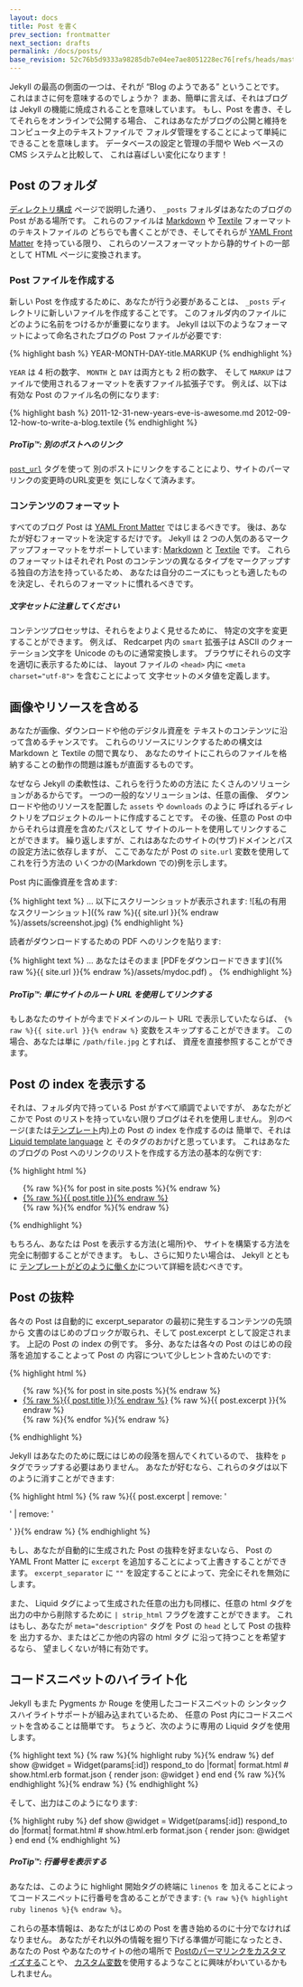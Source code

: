 ```yaml
---
layout: docs
title: Post を書く
prev_section: frontmatter
next_section: drafts
permalink: /docs/posts/
base_revision: 52c76b5d9333a98285db7e04ee7ae8051228ec76[refs/heads/master]
---
```


<!--original
---
layout: docs
title: Writing posts
prev_section: frontmatter
next_section: drafts
permalink: /docs/posts/
---
-->

Jekyll の最高の側面の一つは、それが “Blog のようである” ということです。
これはまさに何を意味するのでしょうか？
まあ、簡単に言えば、それはブログは Jekyll の機能に焼成されることを意味しています。
もし、Post を書き、そしてそれらをオンラインで公開する場合、
これはあなたがブログの公開と維持をコンピュータ上のテキストファイルで
フォルダ管理をすることによって単純にできることを意味します。
データベースの設定と管理の手間や Web ベースの CMS システムと比較して、
これは喜ばしい変化になります！

<!--original
One of Jekyll’s best aspects is that it is “blog aware”. What does this mean,
exactly? Well, simply put, it means that blogging is baked into Jekyll’s
functionality. If you write articles and publish them online, this means that
you can publish and maintain a blog simply by managing a folder of text-files on
your computer. Compared to the hassle of configuring and maintaining databases
and web-based CMS systems, this will be a welcome change!
-->

## Post のフォルダ

<!--original
## The Posts Folder
-->

[ディレクトリ構成](../structure/) ページで説明した通り、
`_posts` フォルダはあなたのブログの Post がある場所です。
これらのファイルは
[Markdown](http://daringfireball.net/projects/markdown/) や
[Textile](http://redcloth.org/textile) フォーマットのテキストファイルの
どちらでも書くことができ、そしてそれらが
[YAML Front Matter](../frontmatter/) を持っている限り、
これらのソースフォーマットから静的サイトの一部として HTML ページに変換されます。

<!--original
As explained on the [directory structure](../structure/) page, the `_posts`
folder is where your blog posts will live. These files can be either
[Markdown](http://daringfireball.net/projects/markdown/) or
[Textile](http://redcloth.org/textile) formatted text files, and as long as
they have [YAML Front Matter](../frontmatter/), they will be converted from their
source format into an HTML page that is part of your static site.
-->

### Post ファイルを作成する

<!--original
### Creating Post Files
-->

新しい Post を作成するために、あなたが行う必要があることは、
`_posts` ディレクトリに新しいファイルを作成することです。
このフォルダ内のファイルにどのように名前をつけるかが重要になります。
Jekyll は以下のようなフォーマットによって命名されたブログの Post ファイルが必要です:

<!--original
To create a new post, all you need to do is create a new file in the `_posts`
directory. How you name files in this folder is important. Jekyll requires blog
post files to be named according to the following format:
-->

{% highlight bash %}
YEAR-MONTH-DAY-title.MARKUP
{% endhighlight %}

<!--original
{% highlight bash %}
YEAR-MONTH-DAY-title.MARKUP
{% endhighlight %}
-->

`YEAR` は 4 桁の数字、 `MONTH` と `DAY` は両方とも 2 桁の数字、
そして `MARKUP` はファイルで使用されるフォーマットを表すファイル拡張子です。
例えば、以下は有効な Post のファイル名の例になります:

<!--original
Where `YEAR` is a four-digit number, `MONTH` and `DAY` are both two-digit
numbers, and `MARKUP` is the file extension representing the format used in the
file. For example, the following are examples of valid post filenames:
-->

{% highlight bash %}
2011-12-31-new-years-eve-is-awesome.md
2012-09-12-how-to-write-a-blog.textile
{% endhighlight %}

<!--original
{% highlight bash %}
2011-12-31-new-years-eve-is-awesome.md
2012-09-12-how-to-write-a-blog.textile
{% endhighlight %}
-->

<div class="note">
  <h5>ProTip™: 別のポストへのリンク</h5>
  <p>
    <a href="../templates#post-url"><code>post_url</code></a> タグを使って
    別のポストにリンクをすることにより、サイトのパーマリンクの変更時のURL変更を
    気にしなくて済みます。
  </p>
</div>

<!--original
<div class="note">
  <h5>ProTip™: Link to other posts</h5>
  <p>
    Use the <a href="../templates#post-url"><code>post_url</code></a>
    tag to link to other posts without having to worry about the URL's
    breaking when the site permalink style changes.
  </p>
</div>
-->

### コンテンツのフォーマット

<!--original
### Content Formats
-->

すべてのブログ Post は [YAML Front Matter](../frontmatter/) ではじまるべきです。
後は、あなたが好むフォーマットを決定するだけです。
Jekyll は 2 つの人気のあるマークアップフォーマットをサポートしています:
[Markdown](http://daringfireball.net/projects/markdown/) と
[Textile](http://redcloth.org/textile) です。
これらのフォーマットはそれぞれ
Post のコンテンツの異なるタイプをマークアップする独自の方法を持っているため、
あなたは自分のニーズにもっとも適したものを決定し、それらのフォーマットに慣れるべきです。

<!--original
All blog post files must begin with [YAML Front Matter](../frontmatter/). After
that, it's simply a matter of deciding which format you prefer. Jekyll supports
two popular content markup formats:
[Markdown](http://daringfireball.net/projects/markdown/) and
[Textile](http://redcloth.org/textile). These formats each have their own way
of marking up different types of content within a post, so you should
familiarize yourself with these formats and decide which one best suits your
needs.
-->

<div class="note info">
  <h5>文字セットに注意してください</h5>
  <p>
    コンテンツプロセッサは、それらをよりよく見せるために、
    特定の文字を変更することができます。
    例えば、 Redcarpet 内の <code>smart</code> 拡張子は
    ASCII のクォーテーション文字を Unicode のものに通常変換します。
    ブラウザにそれらの文字を適切に表示するためには、
    layout ファイルの <code>&lt;head&gt;</code> 内に
    <code>&lt;meta charset=&quot;utf-8&quot;&gt;</code> を含むことによって
    文字セットのメタ値を定義します。
  </p>
</div>

<!--original
<div class="note info">
  <h5>Be aware of character sets</h5>
  <p>
    Content processors can modify certain characters to make them look nicer.
    For example, the <code>smart</code> extension in Redcarpet converts standard,
    ASCII quotation characters to curly, Unicode ones. In order for the browser
    to display those characters properly, define the charset meta value by
    including <code>&lt;meta charset=&quot;utf-8&quot;&gt;</code> in the
    <code>&lt;head&gt;</code> of your layout.
  </p>
</div>
-->

## 画像やリソースを含める

<!--original
## Including images and resources
-->

あなたが画像、ダウンロードや他のデジタル資産を
テキストのコンテンツに沿って含めるチャンスです。
これらのリソースにリンクするための構文は Markdown と Textile の間で異なり、
あなたのサイトにこれらのファイルを格納することの動作の問題は誰もが直面するものです。

<!--original
Chances are, at some point, you'll want to include images, downloads, or other
digital assets along with your text content. While the syntax for linking to
these resources differs between Markdown and Textile, the problem of working out
where to store these files in your site is something everyone will face.
-->

なぜなら Jekyll の柔軟性は、これらを行うための方法に
たくさんのソリューションがあるからです。
一つの一般的なソリューションは、任意の画像、
ダウンロードや他のリソースを配置した `assets` や `downloads` のように
呼ばれるディレクトリをプロジェクトのルートに作成することです。
その後、任意の Post の中からそれらは資産を含めたパスとして
サイトのルートを使用してリンクすることができます。
繰り返しますが、これはあなたのサイトの(サブ)ドメインとパスの設定方法に依存しますが、
ここであなたが Post の `site.url` 変数を使用してこれを行う方法の
いくつかの(Markdown での)例を示します。

<!--original
Because of Jekyll’s flexibility, there are many solutions to how to do this. One
common solution is to create a folder in the root of the project directory
called something like `assets` or `downloads`, into which any images, downloads
or other resources are placed. Then, from within any post, they can be linked to
using the site’s root as the path for the asset to include. Again, this will
depend on the way your site’s (sub)domain and path are configured, but here some
examples (in Markdown) of how you could do this using the `site.url` variable in
a post.
-->

Post 内に画像資産を含めます:

<!--original
Including an image asset in a post:
-->

{% highlight text %}
… 以下にスクリーンショットが表示されます:
![私の有用なスクリーンショット]({% raw %}{{ site.url }}{% endraw %}/assets/screenshot.jpg)
{% endhighlight %}

<!--original
{% highlight text %}
… which is shown in the screenshot below:
![My helpful screenshot]({% raw %}{{ site.url }}{% endraw %}/assets/screenshot.jpg)
{% endhighlight %}
-->

読者がダウンロードするための PDF へのリンクを貼ります:

<!--original
Linking to a PDF for readers to download:
-->

{% highlight text %}
… あなたはそのまま [PDFをダウンロードできます]({% raw %}{{ site.url }}{% endraw %}/assets/mydoc.pdf) 。
{% endhighlight %}

<!--original
{% highlight text %}
… you can [get the PDF]({% raw %}{{ site.url }}{% endraw %}/assets/mydoc.pdf) directly.
{% endhighlight %}
-->

<div class="note">
  <h5>ProTip™: 単にサイトのルート URL を使用してリンクする</h5>
  <p>
    もしあなたのサイトが今までドメインのルート URL で表示していたならば、
    <code>{% raw %}{{ site.url }}{% endraw %}</code> 変数をスキップすることができます。
    この場合、あなたは単に <code>/path/file.jpg</code> とすれば、
    資産を直接参照することができます。
  </p>
</div>

<!--original
<div class="note">
  <h5>ProTip™: Link using just the site root URL</h5>
  <p>
    You can skip the <code>{% raw %}{{ site.url }}{% endraw %}</code> variable
    if you <strong>know</strong> your site will only ever be displayed at the
    root URL of your domain. In this case you can reference assets directly with
    just <code>/path/file.jpg</code>.
  </p>
</div>
-->

## Post の index を表示する

<!--original
## Displaying an index of posts
-->

それは、フォルダ内で持っている Post がすべて順調でよいですが、
あなたがどこかで Post のリストを持っていない限りブログはそれを使用しません。
別のページ(または[テンプレート](../templates/)内)上の Post の index を作成するのは
簡単で、それは [Liquid template language](http://wiki.shopify.com/Liquid) と
そのタグのおかげと思っています。
これはあなたのブログの Post へのリンクのリストを作成する方法の基本的な例です:

<!--original
It’s all well and good to have posts in a folder, but a blog is no use unless
you have a list of posts somewhere. Creating an index of posts on another page
(or in a [template](../templates/)) is easy, thanks to the [Liquid template
language](http://wiki.shopify.com/Liquid) and its tags. Here’s a basic example of how
to create a list of links to your blog posts:
-->

{% highlight html %}
<ul>
  {% raw %}{% for post in site.posts %}{% endraw %}
    <li>
      <a href="{% raw %}{{ post.url }}{% endraw %}">{% raw %}{{ post.title }}{% endraw %}</a>
    </li>
  {% raw %}{% endfor %}{% endraw %}
</ul>
{% endhighlight %}

<!--original
{% highlight html %}
<ul>
  {% raw %}{% for post in site.posts %}{% endraw %}
    <li>
      <a href="{% raw %}{{ post.url }}{% endraw %}">{% raw %}{{ post.title }}{% endraw %}</a>
    </li>
  {% raw %}{% endfor %}{% endraw %}
</ul>
{% endhighlight %}
-->

もちろん、あなたは Post を表示する方法(と場所)や、
サイトを構築する方法を完全に制御することができます。
もし、さらに知りたい場合は、 Jekyll とともに
[テンプレートがどのように働くか](../templates/)について詳細を読むべきです。

<!--original
Of course, you have full control over how (and where) you display your posts,
and how you structure your site. You should read more about [how templates
work](../templates/) with Jekyll if you want to know more.
-->

## Post の抜粋

<!--original
## Post excerpts
-->

各々の Post は自動的に excerpt_separator の最初に発生するコンテンツの先頭から
文書のはじめのブロックが取られ、そして post.excerpt として設定されます。
上記の Post の index の例です。
多分、あなたは各々の Post のはじめの段落を追加することよって Post の
内容について少しヒント含めたいのです:

<!--original
Each post automatically takes the first block of text, from the beginning of the content
to the first occurrence of `excerpt_separator`, and sets it as the `post.excerpt`.
Take the above example of an index of posts. Perhaps you want to include
a little hint about the post's content by adding the first paragraph of each of your
posts:
-->

{% highlight html %}
<ul>
  {% raw %}{% for post in site.posts %}{% endraw %}
    <li>
      <a href="{% raw %}{{ post.url }}{% endraw %}">{% raw %}{{ post.title }}{% endraw %}</a>
      {% raw %}{{ post.excerpt }}{% endraw %}
    </li>
  {% raw %}{% endfor %}{% endraw %}
</ul>
{% endhighlight %}

<!--original
{% highlight html %}
<ul>
  {% raw %}{% for post in site.posts %}{% endraw %}
    <li>
      <a href="{% raw %}{{ post.url }}{% endraw %}">{% raw %}{{ post.title }}{% endraw %}</a>
      {% raw %}{{ post.excerpt }}{% endraw %}
    </li>
  {% raw %}{% endfor %}{% endraw %}
</ul>
{% endhighlight %}
-->

Jekyll はあなたのために既にはじめの段落を掴んでくれているので、
抜粋を `p` タグでラップする必要はありません。
あなたが好むなら、これらのタグは以下のように消すことができます:

<!--original
Because Jekyll grabs the first paragraph you will not need to wrap the excerpt in `p` tags,
which is already done for you. These tags can be removed with the following if you'd prefer:
-->

{% highlight html %}
{% raw %}{{ post.excerpt | remove: '<p>' | remove: '</p>' }}{% endraw %}
{% endhighlight %}

<!--original
{% highlight html %}
{% raw %}{{ post.excerpt | remove: '<p>' | remove: '</p>' }}{% endraw %}
{% endhighlight %}
-->

もし、あなたが自動的に生成された Post の抜粋を好まないなら、
Post の YAML Front Matter に `excerpt` を追加することによって上書きすることができます。
`excerpt_separator` に `""` を設定することによって、完全にそれを無効にします。

<!--original
If you don't like the automatically-generated post excerpt, it can be overridden by adding
`excerpt` to your post's YAML Front Matter. Completely disable it by setting
your `excerpt_separator` to `""`.
-->

また、 Liquid タグによって生成された任意の出力も同様に、任意の html タグを
出力の中から削除するために `| strip_html` フラグを渡すことができます。
これはもし、あなたが `meta="description"` タグを Post の `head` として Post の抜粋を
出力するか、またはどこか他の内容の html タグ に沿って持つことを希望するなら、
望ましくないが特に有効です。

<!--original
Also, as with any output generated by Liquid tags, you can pass the `| strip_html` flag to remove any html tags in the output. This is particularly helpful if you wish to output a post excerpt as a `meta="description"` tag within the post `head`, or anywhere else having html tags along with the content is not desirable.
-->

## コードスニペットのハイライト化

<!--original
## Highlighting code snippets
-->

Jekyll もまた Pygments か Rouge を使用したコードスニペットの
シンタックスハイライトサポートが組み込まれているため、
任意の Post 内にコードスニペットを含めることは簡単です。
ちょうど、次のように専用の Liquid タグを使用します。

<!--original
Jekyll also has built-in support for syntax highlighting of code snippets using
either Pygments or Rouge, and including a code snippet in any post is easy. Just
use the dedicated Liquid tag as follows:
-->

{% highlight text %}
{% raw %}{% highlight ruby %}{% endraw %}
def show
  @widget = Widget(params[:id])
  respond_to do |format|
    format.html # show.html.erb
    format.json { render json: @widget }
  end
end
{% raw %}{% endhighlight %}{% endraw %}
{% endhighlight %}

<!--original
{% highlight text %}
{% raw %}{% highlight ruby %}{% endraw %}
def show
  @widget = Widget(params[:id])
  respond_to do |format|
    format.html # show.html.erb
    format.json { render json: @widget }
  end
end
{% raw %}{% endhighlight %}{% endraw %}
{% endhighlight %}
-->

そして、出力はこのようになります:

<!--original
And the output will look like this:
-->

{% highlight ruby %}
def show
  @widget = Widget(params[:id])
  respond_to do |format|
    format.html # show.html.erb
    format.json { render json: @widget }
  end
end
{% endhighlight %}

<!--original
{% highlight ruby %}
def show
  @widget = Widget(params[:id])
  respond_to do |format|
    format.html # show.html.erb
    format.json { render json: @widget }
  end
end
{% endhighlight %}
-->

<div class="note">
  <h5>ProTip™: 行番号を表示する</h5>
  <p>
    あなたは、このように highlight 開始タグの終端に <code>linenos</code> を
    加えることによってコードスニペットに行番号を含めることができます:
    <code>{% raw %}{% highlight ruby linenos %}{% endraw %}</code>。
  </p>
</div>

<!--original
<div class="note">
  <h5>ProTip™: Show line numbers</h5>
  <p>
    You can make code snippets include line-numbers by adding the word
    <code>linenos</code> to the end of the opening highlight tag like this:
    <code>{% raw %}{% highlight ruby linenos %}{% endraw %}</code>.
  </p>
</div>
-->

これらの基本情報は、あなたがはじめの Post を書き始めるのに十分でなければなりません。
あなたがそれ以外の情報を掘り下げる準備が可能になったとき、
あなたの Post やあなたのサイトの他の場所で
[Postのパーマリンクをカスタマイズする](../permalinks/)ことや、
[カスタム変数](../variables/)を使用するようなことに興味がわいているかもしれません。

<!--original
These basics should be enough to get you started writing your first posts. When
you’re ready to dig into what else is possible, you might be interested in doing
things like [customizing post permalinks](../permalinks/) or using [custom
variables](../variables/) in your posts and elsewhere on your site.
-->
